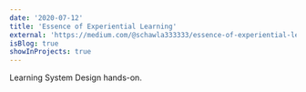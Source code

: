 ```yaml
---
date: '2020-07-12'
title: 'Essence of Experiential Learning'
external: 'https://medium.com/@schawla333333/essence-of-experiential-learning-f36718a14b87'
isBlog: true
showInProjects: true
---
```


Learning System Design hands-on.
